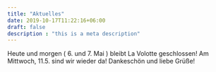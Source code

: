 ```yaml
---
title: "Aktuelles"
date: 2019-10-17T11:22:16+06:00
draft: false
description : "this is a meta description"
---
```



Heute und morgen ( 6. und 7. Mai ) bleibt La Volotte geschlossen! Am Mittwoch, 11.5. sind wir wieder da!
Dankeschön und liebe Grüße!
